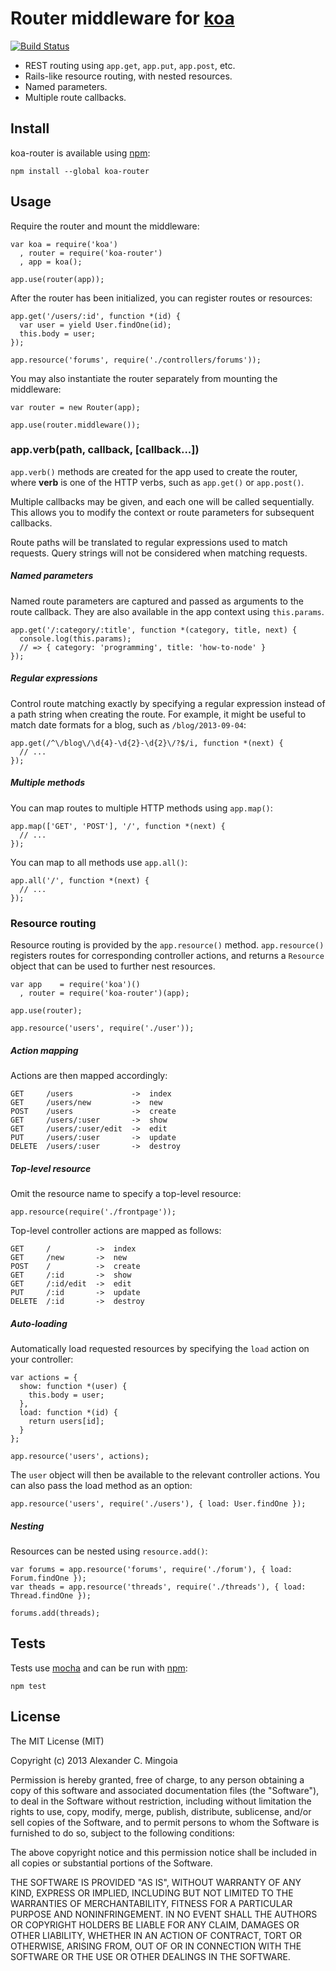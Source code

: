 # Router middleware for [koa](https://github.com/koajs/koa)

[![Build Status](https://secure.travis-ci.org/alexmingoia/koa-router.png)](http://travis-ci.org/alexmingoia/koa-router)

* REST routing using `app.get`, `app.put`, `app.post`, etc.
* Rails-like resource routing, with nested resources.
* Named parameters.
* Multiple route callbacks.

## Install

koa-router is available using [npm](https://npmjs.org):

    npm install --global koa-router

## Usage

Require the router and mount the middleware:

    var koa = require('koa')
      , router = require('koa-router')
      , app = koa();
    
    app.use(router(app));

After the router has been initialized, you can register routes or resources:

    app.get('/users/:id', function *(id) {
      var user = yield User.findOne(id);
      this.body = user;
    });
    
    app.resource('forums', require('./controllers/forums'));

You may also instantiate the router separately from mounting the middleware:

    var router = new Router(app);
    
    app.use(router.middleware());

### app.verb(path, callback, [callback...])

`app.verb()` methods are created for the app used to create the router,
where **verb** is one of the HTTP verbs, such as `app.get()` or `app.post()`.

Multiple callbacks may be given, and each one will be called sequentially.
This allows you to modify the context or route parameters for subsequent
callbacks.

Route paths will be translated to regular expressions used to match requests.
Query strings will not be considered when matching requests.

##### Named parameters

Named route parameters are captured and passed as arguments to the route callback.
They are also available in the app context using `this.params`.

    app.get('/:category/:title', function *(category, title, next) {
      console.log(this.params);
      // => { category: 'programming', title: 'how-to-node' }
    });

##### Regular expressions

Control route matching exactly by specifying a regular expression instead of
a path string when creating the route. For example, it might be useful to match
date formats for a blog, such as `/blog/2013-09-04`:

    app.get(/^\/blog\/\d{4}-\d{2}-\d{2}\/?$/i, function *(next) {
      // ...
    });

##### Multiple methods

You can map routes to multiple HTTP methods using `app.map()`:

    app.map(['GET', 'POST'], '/', function *(next) {
      // ...
    });

You can map to all methods use `app.all()`:

    app.all('/', function *(next) {
      // ...
    });

### Resource routing

Resource routing is provided by the `app.resource()` method. `app.resource()`
registers routes for corresponding controller actions, and returns a
`Resource` object that can be used to further nest resources.

    var app    = require('koa')()
      , router = require('koa-router')(app);
    
    app.use(router);
    
    app.resource('users', require('./user'));

##### Action mapping

Actions are then mapped accordingly:

    GET     /users             ->  index
    GET     /users/new         ->  new
    POST    /users             ->  create
    GET     /users/:user       ->  show
    GET     /users/:user/edit  ->  edit
    PUT     /users/:user       ->  update
    DELETE  /users/:user       ->  destroy

##### Top-level resource

Omit the resource name to specify a top-level resource:

    app.resource(require('./frontpage'));

Top-level controller actions are mapped as follows:

    GET     /          ->  index
    GET     /new       ->  new
    POST    /          ->  create
    GET     /:id       ->  show
    GET     /:id/edit  ->  edit
    PUT     /:id       ->  update
    DELETE  /:id       ->  destroy

##### Auto-loading

Automatically load requested resources by specifying the `load` action
on your controller:

    var actions = {
      show: function *(user) {
        this.body = user;
      },
      load: function *(id) {
        return users[id];
      }
    };
    
    app.resource('users', actions);

The `user` object will then be available to the relevant controller actions.
You can also pass the load method as an option:

    app.resource('users', require('./users'), { load: User.findOne });

##### Nesting

Resources can be nested using `resource.add()`:

    var forums = app.resource('forums', require('./forum'), { load: Forum.findOne });
    var theads = app.resource('threads', require('./threads'), { load: Thread.findOne });
    
    forums.add(threads);

## Tests

Tests use [mocha](https://github.com/visionmedia/mocha) and can be run 
with [npm](https://npmjs.org):

    npm test

## License

The MIT License (MIT)

Copyright (c) 2013 Alexander C. Mingoia

Permission is hereby granted, free of charge, to any person obtaining a copy
of this software and associated documentation files (the "Software"), to deal
in the Software without restriction, including without limitation the rights
to use, copy, modify, merge, publish, distribute, sublicense, and/or sell
copies of the Software, and to permit persons to whom the Software is
furnished to do so, subject to the following conditions:

The above copyright notice and this permission notice shall be included in
all copies or substantial portions of the Software.

THE SOFTWARE IS PROVIDED "AS IS", WITHOUT WARRANTY OF ANY KIND, EXPRESS OR
IMPLIED, INCLUDING BUT NOT LIMITED TO THE WARRANTIES OF MERCHANTABILITY,
FITNESS FOR A PARTICULAR PURPOSE AND NONINFRINGEMENT. IN NO EVENT SHALL THE
AUTHORS OR COPYRIGHT HOLDERS BE LIABLE FOR ANY CLAIM, DAMAGES OR OTHER
LIABILITY, WHETHER IN AN ACTION OF CONTRACT, TORT OR OTHERWISE, ARISING FROM,
OUT OF OR IN CONNECTION WITH THE SOFTWARE OR THE USE OR OTHER DEALINGS IN
THE SOFTWARE.
